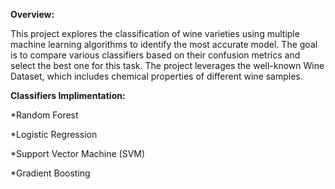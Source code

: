 **Overview:**

This project explores the classification of wine varieties using multiple machine learning algorithms to identify the most accurate model. The goal is to compare various classifiers based on their confusion metrics and select the best one for this task. The project leverages the well-known Wine Dataset, which includes chemical properties of different wine samples.

**Classifiers Implimentation:**

*Random Forest

*Logistic Regression

*Support Vector Machine (SVM)

*Gradient Boosting
